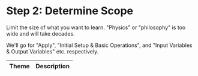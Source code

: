 # Step 2: Determine Scope

Limit the size of what you want to learn. "Physics" or "philosophy" is too wide and will take decades.

We'll go for "Apply", "Initial Setup & Basic Operations", and "Input Variables & Output Variables" etc. respectively.

| Theme | Description |
| -- | -- |
